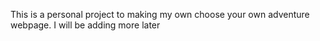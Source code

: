 This is a personal project to making my own choose your own adventure webpage. I will be adding more later